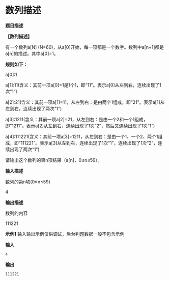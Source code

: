 # 数列描述

**题目描述**

**【数列描述】**

有一个数列a[N] (N=60)，从a[0]开始，每一项都是一个数字。数列中a[n+1]都是a[n]的描述。其中a[0]=1。

**规则如下：**

a[0]:1

a[1]:11(含义：其前一项a[0]=1是1个1，即“11”。表示a[0]从左到右，连续出现了1次“1”）

a[2]:21(含义：其前一项a[1]=11，从左到右：是由两个1组成，即“21”。表示a[1]从左到右，连续出现了两次“1”)

a[3]:1211(含义：其前一项a[2]=21，从左到右：是由一个2和一个1组成，即“1211”。表示a[2]从左到右，连续出现了1次“2”，然后又连续出现了1次“1”)

a[4]:111221(含义：其前一项a[3]=1211，从左到右：是由一个1、一个2、两个1组成，即“111221”。表示a[3]从左到右，连续出现了1次“1”，连续出现了1次“2”，连续出现了两次“1”)

请输出这个数列的第n项结果（a[n]，0≤n≤59）。

**输入描述**

数列的第n项(0≤n≤59)

4

**输出描述**

数列的内容

111221

**示例1** 输入输出示例仅供调试，后台判题数据一般不包含示例

**输入**

```
4
```

**输出**

```
111221
```